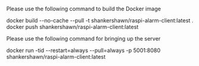 Please use the following command to build the Docker image

docker build --no-cache --pull -t shankershawn/raspi-alarm-client:latest .
docker push shankershawn/raspi-alarm-client:latest

Please use the following command for bringing up the server

docker run -tid --restart=always --pull=always -p 5001:8080 shankershawn/raspi-alarm-client:latest
